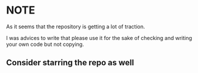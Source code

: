# NOTE

As it seems that the repository is getting a lot of traction.

I was advices to write that please use it for the sake of checking and writing your own code but not copying.

## Consider starring the repo as well
